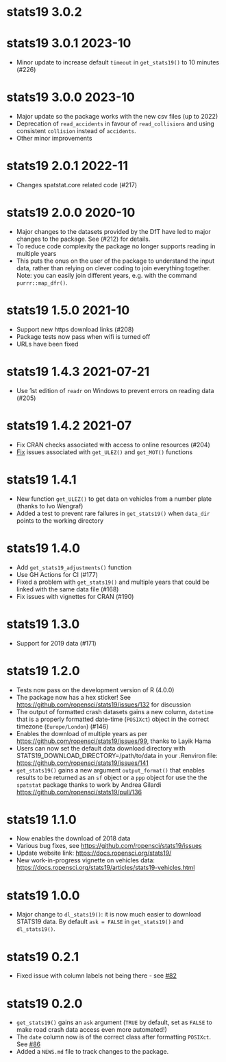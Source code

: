 # stats19 3.0.2

# stats19 3.0.1 2023-10

* Minor update to increase default `timeout` in `get_stats19()` to 10 minutes (#226)

# stats19 3.0.0 2023-10

* Major update so the package works with the new csv files (up to 2022)
* Deprecation of `read_accidents` in favour of `read_collisions` and using consistent `collision` instead of `accidents`.
* Other minor improvements

# stats19 2.0.1 2022-11

* Changes spatstat.core related code (#217)

# stats19 2.0.0 2020-10

* Major changes to the datasets provided by the DfT have led to major changes to the package. See (#212) for details.
* To reduce code complexity the package no longer supports reading in multiple years
* This puts the onus on the user of the package to understand the input data, rather than relying on clever coding to join everything together. Note: you can easily join different years, e.g. with the command `purrr::map_dfr()`.


# stats19 1.5.0 2021-10

* Support new https download links (#208)
* Package tests now pass when wifi is turned off
* URLs have been fixed

# stats19 1.4.3 2021-07-21

* Use 1st edition of `readr` on Windows to prevent errors on reading data (#205)

# stats19 1.4.2 2021-07

* Fix CRAN checks associated with access to online resources (#204)
* [Fix](https://github.com/ropensci/stats19/commit/826a1d0ed3b9fbcf80675b64fd5731ae8b7b0498) issues associated with `get_ULEZ()` and `get_MOT()` functions


# stats19 1.4.1

* New function `get_ULEZ()` to get data on vehicles from a number plate (thanks to Ivo Wengraf)
* Added a test to prevent rare failures in `get_stats19()` when `data_dir` points to the working directory


# stats19 1.4.0

* Add `get_stats19_adjustments()` function
* Use GH Actions for CI (#177)
* Fixed a problem with `get_stats19()` and multiple years that could be linked with the same data file (#168)
* Fix issues with vignettes for CRAN (#190)

# stats19 1.3.0

* Support for 2019 data (#171)

# stats19 1.2.0

* Tests now pass on the development version of R (4.0.0)
* The package now has a hex sticker! See https://github.com/ropensci/stats19/issues/132 for discussion
* The output of formatted crash datasets gains a new column, `datetime` that is a properly formatted date-time (`POSIXct`) object in the correct timezone (`Europe/London`) (#146)
* Enables the download of multiple years as per https://github.com/ropensci/stats19/issues/99, thanks to Layik Hama
* Users can now set the default data download directory with STATS19_DOWNLOAD_DIRECTORY=/path/to/data in your .Renviron file: https://github.com/ropensci/stats19/issues/141
* `get_stats19()` gains a new argument `output_format()` that enables results to be returned as an `sf` object or a `ppp` object for use the the `spatstat` package thanks to work by Andrea Gilardi https://github.com/ropensci/stats19/pull/136

# stats19 1.1.0

* Now enables the download of 2018 data
* Various bug fixes, see https://github.com/ropensci/stats19/issues
* Update website link: https://docs.ropensci.org/stats19/
* New work-in-progress vignette on vehicles data: https://docs.ropensci.org/stats19/articles/stats19-vehicles.html

# stats19 1.0.0

* Major change to `dl_stats19()`: it is now much easier to download STATS19 data. By default `ask = FALSE` in `get_stats19()` and `dl_stats19()`.

# stats19 0.2.1

* Fixed issue with column labels not being there - see [#82](https://github.com/ropensci/stats19/issues/92)

# stats19 0.2.0

* `get_stats19()` gains an `ask` argument (`TRUE` by default, set as `FALSE` to make road crash data access even more automated!)
* The `date` column now is of the correct class after formatting `POSIXct`. See [#86](https://github.com/ropensci/stats19/issues/86)
* Added a `NEWS.md` file to track changes to the package.
